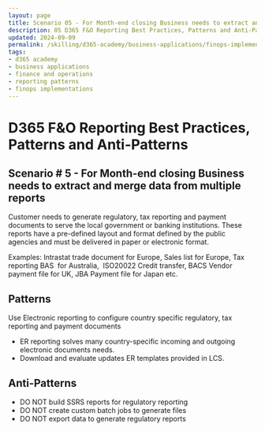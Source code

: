 ```yaml
---
layout: page
title: Scenario 05 - For Month-end closing Business needs to extract and merge data from multiple reports
description: 05 D365 F&O Reporting Best Practices, Patterns and Anti-Patterns
updated: 2024-09-09
permalink: /skilling/d365-academy/business-applications/finops-implementation-bestpractices-and-patterns/repscenario-05
tags:
- d365 academy
- business applications
- finance and operations
- reporting patterns
- finops implementations
---
```


# D365 F&O Reporting Best Practices, Patterns and Anti-Patterns

## Scenario # 5 - For Month-end closing Business needs to extract and merge data from multiple reports
Customer needs to generate regulatory, tax reporting and payment documents to serve the local government or banking institutions. These reports have a pre-defined layout and format defined by the public agencies and must be delivered in paper or electronic format.

Examples: Intrastat trade document for Europe, Sales list for Europe, Tax reporting BAS  for Australia,  ISO20022 Credit transfer, BACS Vendor payment file for UK, JBA Payment file for Japan etc.


## Patterns
Use Electronic reporting to configure country specific regulatory, tax reporting and payment documents
* ER reporting solves many country-specific incoming and outgoing electronic documents needs. 
* Download and evaluate updates ER templates provided in LCS.


## Anti-Patterns
* DO NOT build SSRS reports for regulatory reporting 
* DO NOT create custom batch jobs to generate files
* DO NOT export data to generate regulatory reports